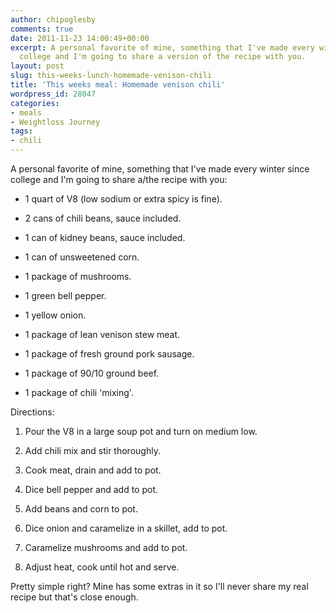 ```yaml
---
author: chipoglesby
comments: true
date: 2011-11-23 14:00:49+00:00
excerpt: A personal favorite of mine, something that I've made every winter since
  college and I'm going to share a version of the recipe with you.
layout: post
slug: this-weeks-lunch-homemade-venison-chili
title: 'This weeks meal: Homemade venison chili'
wordpress_id: 28047
categories:
- meals
- Weightloss Journey
tags:
- chili
---
```


A personal favorite of mine, something that I've made every winter since college and I'm going to share a/the recipe with you:



	
  * 1 quart of V8 (low sodium or extra spicy is fine).

	
  * 2 cans of chili beans, sauce included.

	
  * 1 can of kidney beans, sauce included.

	
  * 1 can of unsweetened corn.

	
  * 1 package of mushrooms.

	
  * 1 green bell pepper.

	
  * 1 yellow onion.

	
  * 1 package of lean venison stew meat.

	
  * 1 package of fresh ground pork sausage.

	
  * 1 package of 90/10 ground beef.

	
  * 1 package of chili 'mixing'.




Directions:








	
  1. Pour the V8 in a large soup pot and turn on medium low.

	
  2. Add chili mix and stir thoroughly.

	
  3. Cook meat, drain and add to pot.

	
  4. Dice bell pepper and add to pot.

	
  5. Add beans and corn to pot.

	
  6. Dice onion and caramelize in a skillet, add to pot.

	
  7. Caramelize mushrooms and add to pot.

	
  8. Adjust heat, cook until hot and serve.




Pretty simple right? Mine has some extras in it so I'll never share my real recipe but that's close enough.



